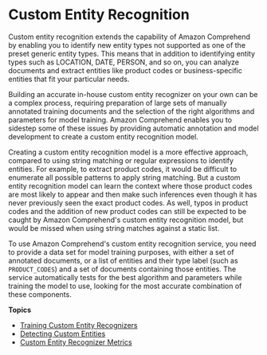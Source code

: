 # Custom Entity Recognition<a name="custom-entity-recognition"></a>

Custom entity recognition extends the capability of Amazon Comprehend by enabling you to identify new entity types not supported as one of the preset generic entity types\. This means that in addition to identifying entity types such as LOCATION, DATE, PERSON, and so on, you can analyze documents and extract entities like product codes or business\-specific entities that fit your particular needs\.

Building an accurate in\-house custom entity recognizer on your own can be a complex process, requiring preparation of large sets of manually annotated training documents and the selection of the right algorithms and parameters for model training\. Amazon Comprehend enables you to sidestep some of these issues by providing automatic annotation and model development to create a custom entity recognition model\.

Creating a custom entity recognition model is a more effective approach, compared to using string matching or regular expressions to identify entities\. For example, to extract product codes, it would be difficult to enumerate all possible patterns to apply string matching\. But a custom entity recognition model can learn the context where those product codes are most likely to appear and then make such inferences even though it has never previously seen the exact product codes\. As well, typos in product codes and the addition of new product codes can still be expected to be caught by Amazon Comprehend's custom entity recognition model, but would be missed when using string matches against a static list\.

To use Amazon Comprehend's custom entity recognition service, you need to provide a data set for model training purposes, with either a set of annotated documents, or a list of entities and their type label \(such as `PRODUCT_CODES`\) and a set of documents containing those entities\. The service automatically tests for the best algorithm and parameters while training the model to use, looking for the most accurate combination of these components\. 

**Topics**
+ [Training Custom Entity Recognizers](training-recognizers.md)
+ [Detecting Custom Entities](detecting-cer.md)
+ [Custom Entity Recognizer Metrics](cer-metrics.md)